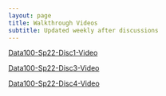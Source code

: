 ```yaml
---
layout: page
title: Walkthrough Videos 
subtitle: Updated weekly after discussions
---
```


[Data100-Sp22-Disc1-Video](https://www.youtube.com/watch?v=yu3OITAdqis)

[Data100-Sp22-Disc3-Video](https://www.youtube.com/watch?v=z5n-aXSa4Fk)

[Data100-Sp22-Disc4-Video](https://www.youtube.com/watch?v=OKm2ZNb_JMQ)
